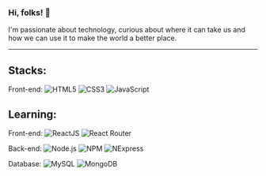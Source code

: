### Hi, folks! 👋

I'm passionate about technology, curious about where it can take us and how we can use it to make the world a better place.
<hr></hr>

<!--
**LuisFsJr/LuisFsJr** is a ✨ _special_ ✨ repository because its `README.md` (this file) appears on your GitHub profile.

Here are some ideas to get you started:

- 🔭 I’m currently working on ...
- 🌱 I’m currently learning ...
- 👯 I’m looking to collaborate on ...
- 🤔 I’m looking for help with ...
- 💬 Ask me about ...
- 📫 How to reach me: ...
- 😄 Pronouns: ...
- ⚡ Fun fact: ...
-->

## Stacks:

<!--div style="display: inline_block"><br>
  <img align="center" alt="Rafa-HTML" height="30" width="40" src="https://raw.githubusercontent.com/devicons/devicon/master/icons/html5/html5-original.svg">
  <img align="center" alt="Rafa-CSS" height="30" width="40" src="https://raw.githubusercontent.com/devicons/devicon/master/icons/css3/css3-original.svg">
  <img align="center" alt="Rafa-Js" height="30" width="40" src="https://raw.githubusercontent.com/devicons/devicon/master/icons/javascript/javascript-plain.svg">
  <!--img align="center" alt="Rafa-Ts" height="30" width="40" src="https://raw.githubusercontent.com/devicons/devicon/master/icons/typescript/typescript-plain.svg"-->
  <!--img align="center" alt="Logo React" height="30" width="40" src="https://raw.githubusercontent.com/devicons/devicon/master/icons/react/react-original.svg">
  <img align="center" alt="Logo Python" height="30" width="40" src="https://raw.githubusercontent.com/devicons/devicon/master/icons/python/python-original.svg">
  <img align="center" alt="Logo NodeJS" height="30" width="40" src="https://raw.githubusercontent.com/devicons/devicon/master/icons/nodejs/nodejs-original.svg">
  <img align="center" alt="Logo NodeJS" height="30" width="40" src="https://raw.githubusercontent.com/devicons/devicon/master/icons/express/express-original.svg">

  <img align="right" alt="Garota programadora comprimentando você" height="150" style="border-radius:50px;" src="https://res.cloudinary.com/practicaldev/image/fetch/s--2bZIjPGC--/c_limit%2Cf_auto%2Cfl_progressive%2Cq_66%2Cw_880/https://dev-to-uploads.s3.amazonaws.com/i/d4tvukbt5mra37cvwklk.gif">
</div>
<br-->

Front-end:
![HTML5](https://img.shields.io/badge/-HTML5-E34F26?logo=HTML5&logoColor=white&style=flat)
![CSS3](https://img.shields.io/badge/-CSS3-1572B6?logo=CSS3&logoColor=white&style=flat)
![JavaScript](https://img.shields.io/badge/-JavaScript-F7DF1E?logo=JavaScript&logoColor=black&style=flat)




## Learning:

Front-end:
![ReactJS](https://img.shields.io/badge/-ReactJS-61DAFB?logo=React&logoColor=white&style=flat)
![React Router](https://img.shields.io/badge/-React%20Router-CA4245?logo=ReactRouter&logoColor=white&style=flat)


Back-end:
![Node.js](https://img.shields.io/badge/-Node.js-339933?logo=Node.js&logoColor=white&style=flat)
![NPM](https://img.shields.io/badge/-NPM-CB3837?logo=npm&logoColor=white&style=flat)
![NExpress](https://img.shields.io/badge/-Express-000000?logo=Express&logoColor=white&style=flat)


Database:
![MySQL](https://img.shields.io/badge/-MySQL-4479A1?logo=MySQL&logoColor=white&style=flat)
![MongoDB](https://img.shields.io/badge/-MongoDB-47A248?logo=MongoDB&logoColor=white&style=flat)
